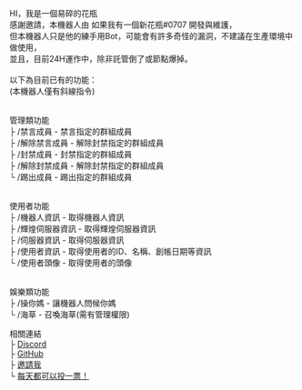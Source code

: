 HI，我是一個易碎的花瓶<br/>
感謝邀請，本機器人由 如果我有一個新花瓶#0707 開發與維護，<br/>
但本機器人只是他的練手用Bot，可能會有許多奇怪的漏洞，不建議在生產環境中做使用，<br/>
並且，目前24H運作中，除非託管倒了或節點爆掉。<br/><br/>
以下為目前已有的功能：<br/>
(本機器人僅有斜線指令)<br/><br/>

管理類功能<br/>
├ /禁言成員 - 禁言指定的群組成員<br/>
├ /解除禁言成員 - 解除封禁指定的群組成員<br/>
├ /封禁成員 - 封禁指定的群組成員<br/>
├ /解除封禁成員 - 解除封禁指定的群組成員<br/>
└ /踢出成員 - 踢出指定的群組成員<br/><br/>

使用者功能<br/>
├ /機器人資訊 - 取得機器人資訊<br/>
├ /輝煌伺服器資訊 - 取得輝煌伺服器資訊<br/>
├ /伺服器資訊 - 取得伺服器資訊<br/>
├ /使用者資訊 - 取得使用者的ID、名稱、創帳日期等資訊<br/>
└ /使用者頭像 - 取得使用者的頭像<br/><br/>

娛樂類功能<br/>
├ /操你媽 - 讓機器人問候你媽<br/>
└ /海草 - 召喚海草(需有管理權限)<br/>

相關連結<br/>
├ [Discord](https://discord.gg/5MHGpAFGEN)<br/>
├ [GitHub](https://github.com/RICE0707/Elysia_Js_V2)<br/>
├ [邀請我](https://discord.com/api/oauth2/authorize?client_id=1032948551107497994&permissions=8&scope=bot)<br/>
└ [每天都可以投一票！](https://discordservers.tw/bots/1032948551107497994)<br/>